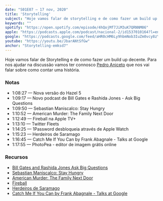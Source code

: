 ```yaml
---
date: "S01E07 — 17 nov, 2020"
title: 'Storytelling'
subject: "Hoje vamos falar de storytelling e de como fazer um build up decente. Para nos ajudar na discussão vamos ter connosco Pedro Aniceto que nos vai falar sobre como contar uma história."
keywords: ""
spotify: "https://open.spotify.com/episode/4hQojMf7JiM3uK7QRNNM06"
apple: "https://podcasts.apple.com/podcast/nacional-2/id1537010164?l=en&i=1000499159813"
google: "https://podcasts.google.com/feed/aHR0cHM6Ly9hbmNob3IuZm0vcy8zYzVjOWFjYy9wb2RjYXN0L3Jzcw/episode/Y2NhNmI3M2ItZWNiNi00MjhjLTg1NWMtZDAyYjcxMjY1YTEx?sa=X&ved=0CAIQuIEEahcKEwiYiMPTzJPtAhUAAAAAHQAAAAAQAQ"
youtube: "https://youtu.be/JbarANtSfGw"
anchor: "Storytelling-emksd7"
---
```


Hoje vamos falar de Storytelling e de como fazer um build up decente. Para nos ajudar na discussão vamos ter connosco [Pedro Aniceto](https://twitter.com/pedroaniceto) que nos vai falar sobre como contar uma história.

### Notas

* 1:08:27 — Nova versão do Hazel 5
* 1:09:17 — Novo podcast de Bill Gates e Rashida Jones - Ask Big Questions
* 1:09:50 — Sebastian Maniscalco: Stay Hungry
* 1:10:52 — American Murder: The Family Next Door
* 1:12:49 — Fireball na Apple TV+
* 1:13:10 — Twitter Fleets
* 1:14:25 — 1Password desbloqueia através de Apple Watch
* 1:15:23 — Herdeiros de Saramago
* 1:16:45 — Catch Me If You Can by Frank Abagnale - Talks at Google
* 1:17:55 — PhotoPea - editor de imagem grátis online

### Recursos

* [Bill Gates and Rashida Jones Ask Big Questions](https://podcasts.apple.com/pt/podcast/bill-gates-and-rashida-jones-ask-big-questions/id1538630420?l=en)
* [Sebastian Maniscalco: Stay Hungry](https://www.netflix.com/title/80218104)
* [American Murder: The Family Next Door](https://www.netflix.com/title/81130130)
* [Fireball](https://tv.apple.com/movie/fireball-visitors-from-darker-worlds/umc.cmc.4kxqi7mmx247xjrdfll0lsme1)
* [Herdeiros de Saramago](https://www.rtp.pt/play/p7972/herdeiros-de-saramago)
* [Catch Me If You Can by Frank Abagnale - Talks at Google](https://youtu.be/vsMydMDi3rI)
